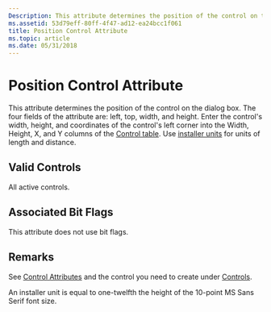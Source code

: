 ```yaml
---
Description: This attribute determines the position of the control on the dialog box.
ms.assetid: 53d79eff-80ff-4f47-ad12-ea24bcc1f061
title: Position Control Attribute
ms.topic: article
ms.date: 05/31/2018
---
```


# Position Control Attribute

This attribute determines the position of the control on the dialog box. The four fields of the attribute are: left, top, width, and height. Enter the control's width, height, and coordinates of the control's left corner into the Width, Height, X, and Y columns of the [Control table](control-table.md). Use [installer units](installer-units.md) for units of length and distance.

## Valid Controls

All active controls.

## Associated Bit Flags

This attribute does not use bit flags.

## Remarks

See [Control Attributes](control-attributes.md) and the control you need to create under [Controls](controls.md).

An installer unit is equal to one-twelfth the height of the 10-point MS Sans Serif font size.

 

 




